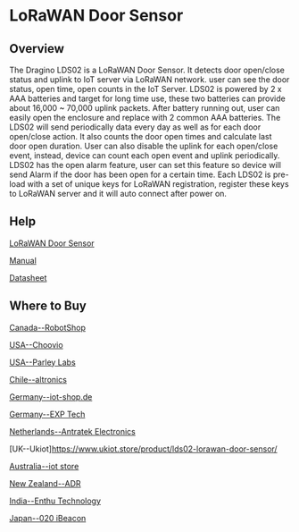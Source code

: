 # LoRaWAN Door Sensor

## Overview
The Dragino LDS02 is a LoRaWAN Door Sensor. It detects door open/close status and uplink to IoT
server via LoRaWAN network. user can see the door status, open time, open counts in the IoT
Server.
LDS02 is powered by 2 x AAA batteries and target for long time use, these two batteries can
provide about 16,000 ~ 70,000 uplink packets. After battery running out, user can easily open the
enclosure and replace with 2 common AAA batteries.
The LDS02 will send periodically data every day as well as for each door open/close action. It also
counts the door open times and calculate last door open duration. User can also disable the
uplink for each open/close event, instead, device can count each open event and uplink
periodically.
LDS02 has the open alarm feature, user can set this feature so device will send Alarm if the door
has been open for a certain time.
Each LDS02 is pre-load with a set of unique keys for LoRaWAN registration, register these keys to
LoRaWAN server and it will auto connect after power on.

## Help
[LoRaWAN Door Sensor](https://www.dragino.com/products/lorawan-nb-iot-door-sensor-water-leak/item/181-lds02.html)

[Manual](https://www.dragino.com/downloads/downloads/LoRa_End_Node/LDS02/LDS02_LoRaWAN_Door_Sensor_UserManual_v1.1.pdf)

[Datasheet](https://www.dragino.com/downloads/downloads/LoRa_End_Node/LDS02/Datasheet_LDS02_Door_Sensor.pdf)


## Where to Buy

[Canada--RobotShop](https://www.robotshop.com/en/dragino-lorawan-door-sensor-us915.html)

[USA--Choovio](https://www.choovio.com/product/lds02-lorawan-door-sensor/)

[USA--Parley Labs](https://shop.parleylabs.com/collections/dragino)

[Chile--altronics](https://altronics.cl/index.php?route=product/search&search=dragino)

[Germany--iot-shop.de](https://iot-shop.de/shop/category/marke-dragino-105)

[Germany--EXP Tech](https://www.exp-tech.de/plattformen/lora/10312/lds02-eu868-lorawan-door-sensor)

[Netherlands--Antratek Electronics](https://www.antratek.nl/lds02-lorawan-door-sensor)

[UK--Ukiot]https://www.ukiot.store/product/lds02-lorawan-door-sensor/

[Australia--iot store](https://www.iot-store.com.au/collections/dragino/products/lds02-lorawan-wireless-door-window-sensor)

[New Zealand--ADR](https://www.adriley.co.nz/products-and-services/iot-range)

[India--Enthu Technology](https://www.enthutech.in/zh_HK/shop/product/lds02-lorawan-door-sensor-v2-2788?page=2)

[Japan--020 iBeacon](https://www.thethingsnetwork.org/device-repository/)